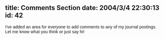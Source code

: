 title: Comments Section
date: 2004/3/4 22:30:13
id: 42
---
<font face="Arial">I've added an area for everyone to add comments to any of my journal postings.  Let me know what you think or just say hi!</font>